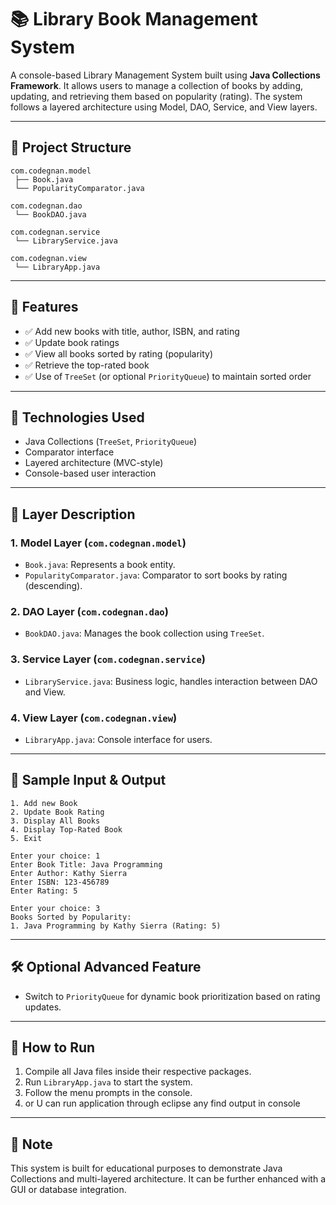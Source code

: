 
# 📚 Library Book Management System

A console-based Library Management System built using **Java Collections Framework**. It allows users to manage a collection of books by adding, updating, and retrieving them based on popularity (rating). The system follows a layered architecture using Model, DAO, Service, and View layers.

---

## 🧱 Project Structure

```
com.codegnan.model
 ├── Book.java
 └── PopularityComparator.java

com.codegnan.dao
 └── BookDAO.java

com.codegnan.service
 └── LibraryService.java

com.codegnan.view
 └── LibraryApp.java
```

---

## 🚀 Features

- ✅ Add new books with title, author, ISBN, and rating
- ✅ Update book ratings
- ✅ View all books sorted by rating (popularity)
- ✅ Retrieve the top-rated book
- ✅ Use of `TreeSet` (or optional `PriorityQueue`) to maintain sorted order

---

## 🧩 Technologies Used

- Java Collections (`TreeSet`, `PriorityQueue`)
- Comparator interface
- Layered architecture (MVC-style)
- Console-based user interaction

---

## 📂 Layer Description

### 1. Model Layer (`com.codegnan.model`)
- `Book.java`: Represents a book entity.
- `PopularityComparator.java`: Comparator to sort books by rating (descending).

### 2. DAO Layer (`com.codegnan.dao`)
- `BookDAO.java`: Manages the book collection using `TreeSet`.

### 3. Service Layer (`com.codegnan.service`)
- `LibraryService.java`: Business logic, handles interaction between DAO and View.

### 4. View Layer (`com.codegnan.view`)
- `LibraryApp.java`: Console interface for users.

---

## 🧪 Sample Input & Output

```text
1. Add new Book
2. Update Book Rating
3. Display All Books
4. Display Top-Rated Book
5. Exit

Enter your choice: 1
Enter Book Title: Java Programming
Enter Author: Kathy Sierra
Enter ISBN: 123-456789
Enter Rating: 5

Enter your choice: 3
Books Sorted by Popularity:
1. Java Programming by Kathy Sierra (Rating: 5)
```

---

## 🛠 Optional Advanced Feature

- Switch to `PriorityQueue` for dynamic book prioritization based on rating updates.

---

## 🏁 How to Run

1. Compile all Java files inside their respective packages.
2. Run `LibraryApp.java` to start the system.
3. Follow the menu prompts in the console.
4. or U can run application through eclipse any find output in console

---

## 📌 Note

This system is built for educational purposes to demonstrate Java Collections and multi-layered architecture. It can be further enhanced with a GUI or database integration.
